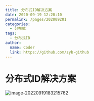 ```yaml
---
title: 分布式ID解决方案
date: 2020-09-19 12:20:10
permalink: /pages/202009201
categories: 
  - 分布式
tags: 
  - 分布式ID
author: 
  name: Coder
  link: https://github.com/zyb-github
---
```


# 分布式ID解决方案

![image-20220919183215762](C:\Users\Administrator\AppData\Roaming\Typora\typora-user-images\image-20220919183215762.png)